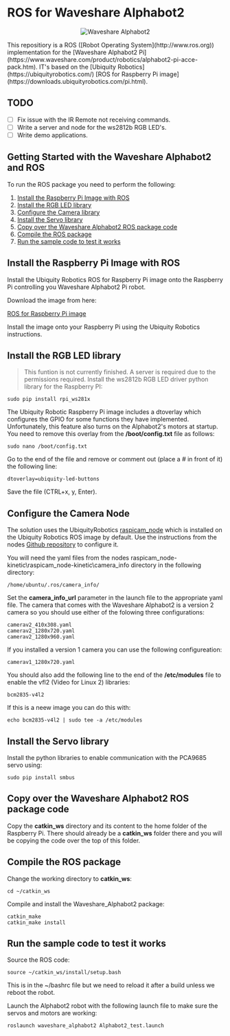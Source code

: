 # ROS for Waveshare Alphabot2
<p style="text-align:center"><img alighn="center" src="https://www.waveshare.com/media/catalog/product/cache/1/image/800x800/9df78eab33525d08d6e5fb8d27136e95/a/l/alphabot2-pi-3.jpg" alt="Waveshare Alphabot2"></p>
This repositiory is a ROS ([Robot Operating System](http://www.ros.org)) implementation for the [Waveshare Alphabot2 Pi](https://www.waveshare.com/product/robotics/alphabot2-pi-acce-pack.htm). IT's based on the  [Ubiquity Robotics](https://ubiquityrobotics.com/) [ROS for Raspberry Pi image](https://downloads.ubiquityrobotics.com/pi.html).

## TODO
- [ ] Fix issue with the IR Remote not receiving commands.
- [ ] Write a server and node for the ws2812b RGB LED's.
- [ ] Write demo applications.

## Getting Started with the Waveshare Alphabot2 and ROS
To run the ROS package you need to perform the following:

1. [Install the Raspberry Pi Image with ROS](#install-the-raspberry-pi-image-with-ros)
2. [Install the RGB LED library](#install-the-rgb-led-library)
3. [Configure the Camera library](#configure-the-camera-node)
4. [Install the Servo library](#install-the-servo-library)
5. [Copy over the Waveshare Alphabot2 ROS package code](#copy-over-the-waveshare-alphabot2-ros-package-code)
6. [Compile the ROS package](#compile-the-ros-package)
7. [Run the sample code to test it works](#run-the-sample-code-to-test-it-works)

## Install the Raspberry Pi Image with ROS
Install the Ubiquity Robotics ROS for Raspberry Pi image onto the Raspberry Pi controlling you Waveshare Alphabot2 Pi robot.

Download the image from here:

[ROS for Raspberry Pi image](https://downloads.ubiquityrobotics.com/pi.html)

Install the image onto your Raspberry Pi using the Ubiquity Robotics instructions.

## Install the RGB LED library
> This funtion is not currently finished. A server is required due to the permissions required.
Install the ws2812b RGB LED driver python library for the Raspberry PI:

    sudo pip install rpi_ws281x

The Ubiquity Robotic Raspberry Pi image includes a dtoverlay which configures the GPIO for some functions they have implemented. Unfortunately, this feature also turns on the Alphabot2's motors at startup. You need to remove this overlay from the **/boot/config.txt** file as follows:

    sudo nano /boot/config.txt

Go to the end of the file and remove or comment out (place a # in front of it) the following line:

    dtoverlay=ubiquity-led-buttons

Save the file (CTRL+x, y, Enter).

## Configure the Camera Node
The solution uses the UbiquityRobotics [raspicam_node](https://github.com/UbiquityRobotics/raspicam_node) which is installed on the Ubiquity Robotics ROS image by default. Use the instructions from the nodes [Github repository](https://github.com/UbiquityRobotics/raspicam_node) to configure it.

You will need the yaml files from the nodes raspicam_node-kinetic\raspicam_node-kinetic\camera_info directory in the following directory:

    /home/ubuntu/.ros/camera_info/

Set the **camera_info_url** parameter in the launch file to the appropriate yaml file. The camera that comes with the Waveshare Alphabot2 is a version 2 camera so you should use either of the folowing three configurations:

    camerav2_410x308.yaml
    camerav2_1280x720.yaml
    camerav2_1280x960.yaml

If you installed a version 1 camera you can use the following configureation:

    camerav1_1280x720.yaml

You should also add the following line to the end of the **/etc/modules** file to enable the vfl2 (Video for Linux 2) libraries:

    bcm2835-v4l2

If this is a neew image you can do this with:

    echo bcm2835-v4l2 | sudo tee -a /etc/modules

## Install the Servo library
Install the python libraries to enable communication with the PCA9685 servo using:

    sudo pip install smbus

## Copy over the Waveshare Alphabot2 ROS package code
Copy the **catkin_ws** directory and its content to the home folder of the Raspberry Pi. There should already be a **catkin_ws** folder there and you will be copying the code over the top of this folder. 

## Compile the ROS package
Change the working directory to **catkin_ws**:

    cd ~/catkin_ws

Compile and install the Waveshare_Alphabot2 package:

    catkin_make
    catkin_make install

## Run the sample code to test it works
Source the ROS code:

    source ~/catkin_ws/install/setup.bash

This is in the ~/bashrc file but we need to reload it after a build unless we reboot the robot.

Launch the Alphabot2 robot with the following launch file to make sure the servos and motors are working:

    roslaunch waveshare_alphabot2 Alphabot2_test.launch
